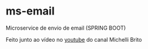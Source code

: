 # ms-email
Microservice de envio de email (SPRING BOOT)

Feito junto ao vídeo no [youtube](https://www.youtube.com/watch?v=ZBleZzJf6ro&t=1502s) do canal Michelli Brito
